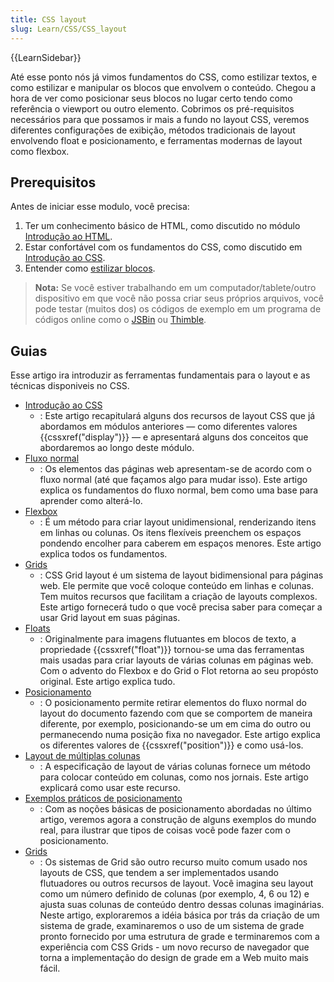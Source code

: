 ```yaml
---
title: CSS layout
slug: Learn/CSS/CSS_layout
---
```


{{LearnSidebar}}

Até esse ponto nós já vimos fundamentos do CSS, como estilizar textos, e como estilizar e manipular os blocos que envolvem o conteúdo. Chegou a hora de ver como posicionar seus blocos no lugar certo tendo como referência o viewport ou outro elemento. Cobrimos os pré-requisitos necessários para que possamos ir mais a fundo no layout CSS, veremos diferentes configurações de exibição, métodos tradicionais de layout envolvendo float e posicionamento, e ferramentas modernas de layout como flexbox.

## Prerequisitos

Antes de iniciar esse modulo, você precisa:

1. Ter um conhecimento básico de HTML, como discutido no módulo [Introdução ao HTML](/pt-BR/docs/Learn/HTML/Introduction_to_HTML).
2. Estar confortável com os fundamentos do CSS, como discutido em [Introdução ao CSS](/pt-BR/docs/Learn/CSS/Introduction_to_CSS).
3. Entender como [estilizar blocos](/pt-BR/docs/Learn/CSS/Styling_boxes).

> **Nota:** Se você estiver trabalhando em um computador/tablete/outro dispositivo em que você não possa criar seus próprios arquivos, você pode testar (muitos dos) os códigos de exemplo em um programa de códigos online como o [JSBin](http://jsbin.com/) ou [Thimble](https://thimble.mozilla.org/).

## Guias

Esse artigo ira introduzir as ferramentas fundamentais para o layout e as técnicas disponiveis no CSS.

- [Introdução ao CSS](/pt-BR/docs/Learn/CSS/CSS_layout/Introduction)
  - : Este artigo recapitulará alguns dos recursos de layout CSS que já abordamos em módulos anteriores — como diferentes valores {{cssxref("display")}} — e apresentará alguns dos conceitos que abordaremos ao longo deste módulo.
- [Fluxo normal](/pt-BR/docs/Learn/CSS/CSS_layout/Normal_Flow)
  - : Os elementos das páginas web apresentam-se de acordo com o fluxo normal (até que façamos algo para mudar isso). Este artigo explica os fundamentos do fluxo normal, bem como uma base para aprender como alterá-lo.
- [Flexbox](/pt-BR/docs/Learn/CSS/CSS_layout/Flexbox)
  - : É um método para criar layout unidimensional, renderizando itens em linhas ou colunas. Os itens flexíveis preenchem os espaços pondendo encolher para caberem em espaços menores. Este artigo explica todos os fundamentos.
- [Grids](/pt-BR/docs/Learn/CSS/CSS_layout/Flexbox)
  - : CSS Grid layout é um sistema de layout bidimensional para páginas web. Ele permite que você coloque conteúdo em linhas e colunas. Tem muitos recursos que facilitam a criação de layouts complexos. Este artigo fornecerá tudo o que você precisa saber para começar a usar Grid layout em suas páginas.
- [Floats](/pt-BR/docs/Learn/CSS/CSS_layout/Floats)
  - : Originalmente para imagens flutuantes em blocos de texto, a propriedade {{cssxref("float")}} tornou-se uma das ferramentas mais usadas para criar layouts de várias colunas em páginas web. Com o advento do Flexbox e do Grid o Flot retorna ao seu propósto original. Este artigo explica tudo.
- [Posicionamento](/pt-BR/docs/Learn/CSS/CSS_layout/Positioning)
  - : O posicionamento permite retirar elementos do fluxo normal do layout do documento fazendo com que se comportem de maneira diferente, por exemplo, posicionando-se um em cima do outro ou permanecendo numa posição fixa no navegador. Este artigo explica os diferentes valores de {{cssxref("position")}} e como usá-los.
- [Layout de múltiplas colunas](/pt-BR/docs/Learn/CSS/CSS_layout/Multiple-column_Layout)
  - : A especificação de layout de várias colunas fornece um método para colocar conteúdo em colunas, como nos jornais. Este artigo explicará como usar este recurso.
- [Exemplos práticos de posicionamento](/pt-BR/docs/Learn/CSS/CSS_layout/Practical_positioning_examples)
  - : Com as noções básicas de posicionamento abordadas no último artigo, veremos agora a construção de alguns exemplos do mundo real, para ilustrar que tipos de coisas você pode fazer com o posicionamento.
- [Grids](/pt-BR/docs/Learn/CSS/CSS_layout/Grids)
  - : Os sistemas de Grid são outro recurso muito comum usado nos layouts de CSS, que tendem a ser implementados usando flutuadores ou outros recursos de layout. Você imagina seu layout como um número definido de colunas (por exemplo, 4, 6 ou 12) e ajusta suas colunas de conteúdo dentro dessas colunas imaginárias. Neste artigo, exploraremos a idéia básica por trás da criação de um sistema de grade, examinaremos o uso de um sistema de grade pronto fornecido por uma estrutura de grade e terminaremos com a experiência com CSS Grids - um novo recurso de navegador que torna a implementação do design de grade em a Web muito mais fácil.
